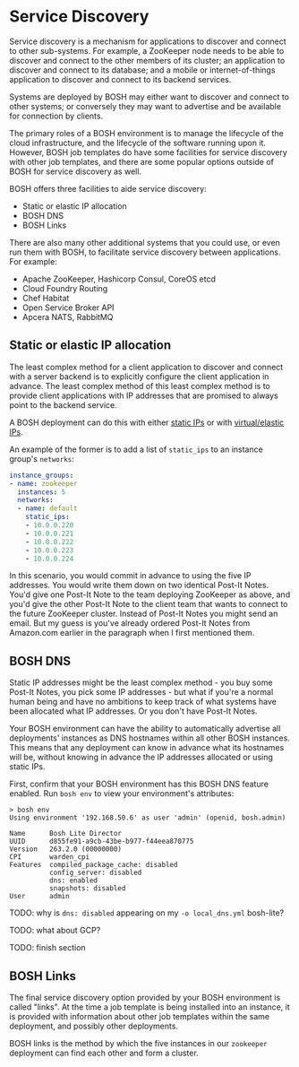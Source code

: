 # Service Discovery

Service discovery is a mechanism for applications to discover and connect to other sub-systems. For example, a ZooKeeper node needs to be able to discover and connect to the other members of its cluster; an application to discover and connect to its database; and a mobile or internet-of-things application to discover and connect to its backend services.

Systems are deployed by BOSH may either want to discover and connect to other systems; or conversely they may want to advertise and be available for connection by clients.

The primary roles of a BOSH environment is to manage the lifecycle of the cloud infrastructure, and the lifecycle of the software running upon it. However, BOSH job templates do have some facilities for service discovery with other job templates, and there are some popular options outside of BOSH for service discovery as well.

BOSH offers three facilities to aide service discovery:

* Static or elastic IP allocation
* BOSH DNS
* BOSH Links

There are also many other additional systems that you could use, or even run them with BOSH, to facilitate service discovery between applications. For example:

* Apache ZooKeeper, Hashicorp Consul, CoreOS etcd
* Cloud Foundry Routing
* Chef Habitat
* Open Service Broker API
* Apcera NATS, RabbitMQ

## Static or elastic IP allocation

The least complex method for a client application to discover and connect with a server backend is to explicitly configure the client application in advance. The least complex method of this least complex method is to provide client applications with IP addresses that are promised to always point to the backend service.

A BOSH deployment can do this with either [static IPs](networking/#manual-static-addresses) or with [virtual/elastic IPs](networking/#virtual-ip-addresses).

An example of the former is to add a list of `static_ips` to an instance group's `networks`:

```yaml hl_lines="6 7 8 9 10 11"
instance_groups:
- name: zookeeper
  instances: 5
  networks:
  - name: default
    static_ips:
    - 10.0.0.220
    - 10.0.0.221
    - 10.0.0.222
    - 10.0.0.223
    - 10.0.0.224
```

In this scenario, you would commit in advance to using the five IP addresses. You would write them down on two identical Post-It Notes. You'd give one Post-It Note to the team deploying ZooKeeper as above, and you'd give the other Post-It Note to the client team that wants to connect to the future ZooKeeper cluster. Instead of Post-It Notes you might send an email. But my guess is you've already ordered Post-It Notes from Amazon.com earlier in the paragraph when I first mentioned them.

## BOSH DNS

Static IP addresses might be the least complex method - you buy some Post-It Notes, you pick some IP addresses - but what if you're a normal human being and have no ambitions to keep track of what systems have been allocated what IP addresses. Or you don't have Post-It Notes.

Your BOSH environment can have the ability to automatically advertise all deployments' instances as DNS hostnames within all other BOSH instances. This means that any deployment can know in advance what its hostnames will be, without knowing in advance the IP addresses allocated or using static IPs.

First, confirm that your BOSH environment has this BOSH DNS feature enabled. Run `bosh env` to view your environment's attributes:

``` hl_lines="10"
> bosh env
Using environment '192.168.50.6' as user 'admin' (openid, bosh.admin)

Name      Bosh Lite Director
UUID      d855fe91-a9cb-43be-b977-f44eea870775
Version   263.2.0 (00000000)
CPI       warden_cpi
Features  compiled_package_cache: disabled
          config_server: disabled
          dns: enabled
          snapshots: disabled
User      admin
```

TODO: why is `dns: disabled` appearing on my `-o local_dns.yml` bosh-lite?

TODO: what about GCP?

TODO: finish section

## BOSH Links

The final service discovery option provided by your BOSH environment is called "links". At the time a job template is being installed into an instance, it is provided with information about other job templates within the same deployment, and possibly other deployments.

BOSH links is the method by which the five instances in our `zookeeper` deployment can find each other and form a cluster.
